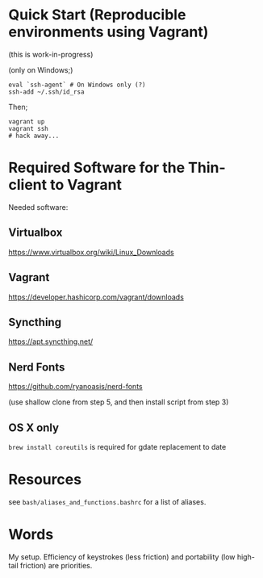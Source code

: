 # Quick Start (Reproducible environments using Vagrant)

(this is work-in-progress)

(only on Windows;)
```
eval `ssh-agent` # On Windows only (?)
ssh-add ~/.ssh/id_rsa
```

Then;
```
vagrant up
vagrant ssh
# hack away...
```

# Required Software for the Thin-client to Vagrant

Needed software:

## Virtualbox
https://www.virtualbox.org/wiki/Linux_Downloads

## Vagrant

https://developer.hashicorp.com/vagrant/downloads

## Syncthing

https://apt.syncthing.net/

## Nerd Fonts

https://github.com/ryanoasis/nerd-fonts

(use shallow clone from step 5, and then install script from step 3)

## OS X only
`brew install coreutils` is required for gdate replacement to date

# Resources

see `bash/aliases_and_functions.bashrc` for a list of aliases.

# Words

My setup. Efficiency of keystrokes (less friction) and portability (low
high-tail friction) are priorities.
